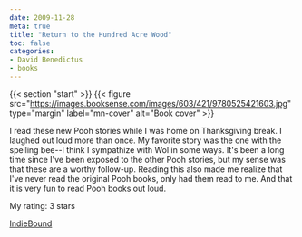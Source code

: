 ```yaml
---
date: 2009-11-28
meta: true
title: "Return to the Hundred Acre Wood"
toc: false
categories:
- David Benedictus
- books
---
```


{{< section "start" >}}
{{< figure src="https://images.booksense.com/images/603/421/9780525421603.jpg" type="margin" label="mn-cover" alt="Book cover" >}}

I read these new Pooh stories while I was home on Thanksgiving break. I laughed out loud more than once. My favorite story was the one with the spelling bee--I think I sympathize with Wol in some ways. It's been a long time since I've been exposed to the other Pooh stories, but my sense was that these are a worthy follow-up. Reading this also made me realize that I've never read the original Pooh books, only had them read to me. And that it is very fun to read Pooh books out loud.

My rating: 3 stars  

[IndieBound](https://www.indiebound.org/book/9780525421603)
